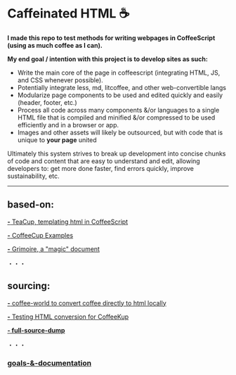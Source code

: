 # Caffeinated HTML ☕

**I made this repo to test methods for writing webpages in CoffeeScript (using as much coffee as I can).**

 

**My end goal / intention with this project is to develop sites as such:**
  - Write the main core of the page in coffeescript (integrating HTML, JS, and CSS whenever possible).
  - Potentially integrate less, md, litcoffee, and other web-convertible langs
  - Modularize page components to be used and edited quickly and easily (header, footer, etc.)
  - Process all code across many components &/or languages to a single HTML file that is compiled and minified &/or compressed
    to be used efficiently and in a browser or app.
  - Images and other assets will likely be outsourced, but with code that is unique to **your page** united

 

Ultimately this system strives to break up development into concise chunks of code and content that are easy to understand and edit, allowing developers to: get more done faster, find errors quickly, improve sustainability, etc.

---

## based-on:

[**-** TeaCup, templating html in CoffeeScript](https://github.com/goodeggs/teacup)

[**-** CoffeeCup Examples](https://github.com/gradus/coffeecup/tree/master/examples/browser)

[**-** Grimoire, a "magic" document](https://autotelicum.github.io/Smooth-CoffeeScript/interactive/grimoire.html)

・・・

## sourcing:

[**-** coffee-world to convert coffee directly to html locally](https://github.com/Sh-ui/coffee-world)

[**-** Testing HTML conversion for CoffeeKup](http://coffeekup.org/)

[**- full-source-dump**](https://github.com/Sh-ui/caffeinated-html/projects/3)

・・・

### [goals-&-documentation](https://github.com/Sh-ui/caffeinated-html/projects/1)
